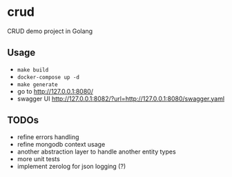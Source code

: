 # crud
CRUD demo project in Golang

## Usage

- `make build`
- `docker-compose up -d`
- `make generate`
- go to http://127.0.0.1:8080/
- swagger UI http://127.0.0.1:8082/?url=http://127.0.0.1:8080/swagger.yaml


## TODOs
- refine errors handling
- refine mongodb context usage
- another abstraction layer to handle another entity types
- more unit tests
- implement zerolog for json logging (?)
